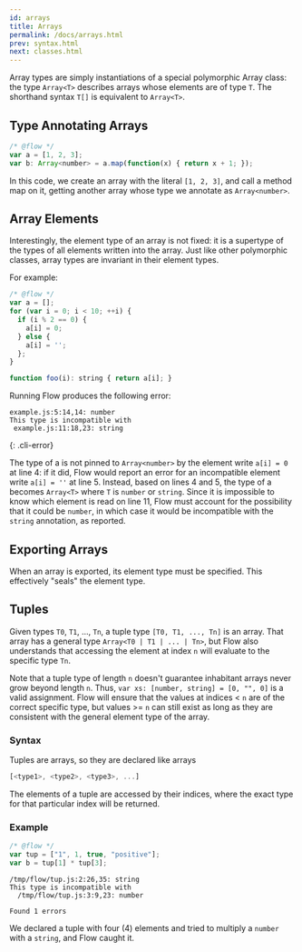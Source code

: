 ```yaml
---
id: arrays
title: Arrays
permalink: /docs/arrays.html
prev: syntax.html
next: classes.html
---
```


Array types are simply instantiations of a special polymorphic Array class:
the type `Array<T>` describes arrays whose elements are of type `T`.  The
shorthand syntax `T[]` is equivalent to `Array<T>`.

## Type Annotating Arrays

```js +line_numbers
/* @flow */
var a = [1, 2, 3];
var b: Array<number> = a.map(function(x) { return x + 1; });
```

In this code, we create an array with the literal `[1, 2, 3]`, and call a method map on it, getting another array whose type we annotate as `Array<number>`.

## Array Elements

Interestingly, the element type of an array is not fixed: it is a supertype of
the types of all elements written into the array. Just like other polymorphic
classes, array types are invariant in their element types.

For example:

```js +line_numbers
/* @flow */
var a = [];
for (var i = 0; i < 10; ++i) {
  if (i % 2 == 0) {
    a[i] = 0;
  } else {
    a[i] = '';
  };
}

function foo(i): string { return a[i]; }
```

Running Flow produces the following error:

```text
example.js:5:14,14: number
This type is incompatible with
 example.js:11:18,23: string
```
{: .cli-error}

The type of a is not pinned to `Array<number>` by the element write `a[i] = 0`
at line 4: if it did, Flow would report an error for an incompatible element
write `a[i] = ''` at line 5. Instead, based on lines 4 and 5, the type of a
becomes `Array<T>` where `T` is `number` or `string`. Since it is impossible
to know which element is read on line 11, Flow must account for the possibility
that it could be `number`, in which case it would be incompatible with the
`string` annotation, as reported.

## Exporting Arrays

When an array is exported, its element type must be specified. This effectively "seals" the element type.

## Tuples

Given types `T0`, `T1`, ..., `Tn`, a tuple type `[T0, T1, ..., Tn]` is an
array. That array has a general type `Array<T0 | T1 | ... | Tn>`, but Flow also
understands that accessing the element at index `n` will evaluate to the
specific type `Tn`.

Note that a tuple type of length `n` doesn't guarantee inhabitant arrays never
grow beyond length `n`. Thus, `var xs: [number, string] = [0, "", 0]` is a
valid assignment. Flow will ensure that the values at indices < `n` are of the
correct specific type, but values >= `n` can still exist as long as they are
consistent with the general element type of the array.

### Syntax

Tuples are arrays, so they are declared like arrays

```js +line_numbers
[<type1>, <type2>, <type3>, ...]
```

The elements of a tuple are accessed by their indices, where the exact type
for that particular index will be returned.

### Example

```js +line_numbers
/* @flow */
var tup = ["1", 1, true, "positive"];
var b = tup[1] * tup[3];
```

```
/tmp/flow/tup.js:2:26,35: string
This type is incompatible with
  /tmp/flow/tup.js:3:9,23: number

Found 1 errors
```

We declared a tuple with four (4) elements and tried to multiply a `number` with a `string`, and Flow caught it.
